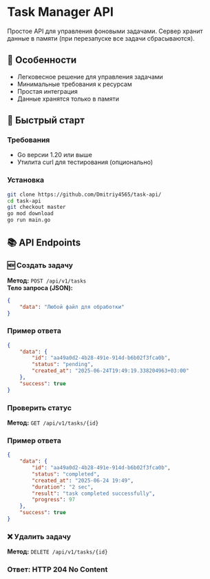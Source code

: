 # Task Manager API

Простое API для управления фоновыми задачами. Сервер хранит данные в памяти (при перезапуске все задачи сбрасываются).

## 📌 Особенности
- Легковесное решение для управления задачами
- Минимальные требования к ресурсам
- Простая интеграция
- Данные хранятся только в памяти

## 🚀 Быстрый старт

### Требования
- Go версии 1.20 или выше
- Утилита curl для тестирования (опционально)

### Установка
```bash
git clone https://github.com/Dmitriy4565/task-api/
cd task-api
git checkout master
go mod download
go run main.go
```
## 📚 API Endpoints
### 🆕 Создать задачу
**Метод:** `POST /api/v1/tasks`  
**Тело запроса (JSON):**
```json
{
    "data": "Любой файл для обработки"
}
```
### Пример ответа
```json
{
    "data": {
        "id": "aa49a0d2-4b28-491e-914d-b6b02f3fca0b",
        "status": "pending",
        "created_at": "2025-06-24T19:49:19.338204963+03:00"
    },
    "success": true
}
```
### Проверить статус
**Метод:** `GET /api/v1/tasks/{id}`  
### Пример ответа
```json
{
    "data": {
        "id": "aa49a0d2-4b28-491e-914d-b6b02f3fca0b",
        "status": "completed",
        "created_at": "2025-06-24 19:49",
        "duration": "2 sec",
        "result": "task completed successfully",
        "progress": 97
    },
    "success": true
}
```
### ❌ Удалить задачу
**Метод:** `DELETE /api/v1/tasks/{id}`  
### Ответ: HTTP 204 No Content
